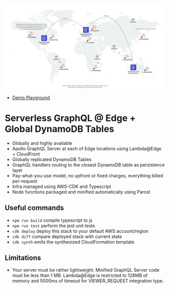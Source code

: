 ![Solution Diagram](./assets/overview.png)

- [Demo Playground](https://d1pc7a0vu5q5b3.cloudfront.net/playground)

# Serverless GraphQL @ Edge + Global DynamoDB Tables

- Globally and highly available
- Apollo GraphQL Server at each of Edge locations using Lambda@Edge + CloudFront
- Globally replicated DynamoDB Tables
- GraphQL handlers routing to the closest DynamoDB table as persistence layer
- Pay-what-you-use model, no upfront or fixed charges, everything billed per-request
- Infra managed using AWS-CDK and Typescript
- Node functions packaged and minified automatically using Parcel

## Useful commands

 * `npm run build`   compile typescript to js
 * `npm run test`    perform the jest unit tests
 * `cdk deploy`      deploy this stack to your default AWS account/region
 * `cdk diff`        compare deployed stack with current state
 * `cdk synth`       emits the synthesized CloudFormation template

## Limitations

- Your server must be rather lightweight. Minified GraphQL Server code must be less than 1 MB. Lambda@Edge is restricted to 128MB of memory and 5000ms of timeout for VIEWER_REQUEST integration type.
